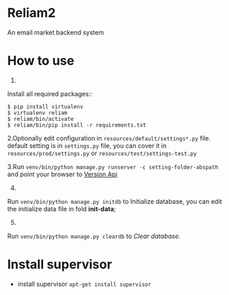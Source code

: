 Reliam2
================
An email market backend system


How to use
==========

1.
Install all required packages::

    $ pip install virtualenv
    $ virtualenv reliam
    $ reliam/bin/activate
    $ reliam/bin/pip install -r requirements.txt

2.Optionally edit configuration in ``resources/default/settings*.py`` file. default setting is in ``settings.py`` file, 
    you can cover it in ``resources/prod/settings.py`` or ``resources/test/settings-test.py``

3.Run ``venv/bin/python manage.py runserver -c setting-folder-abspath`` and point your browser to [Version Api][VERSION_API]

4.
Run ``venv/bin/python manage.py initdb`` to Initialize database, you can edit the initialize data file in fold **init-data**;

5.
Run ``venv/bin/python manage.py cleardb`` to *Clear database*.

[VERSION_API]: http://localhost:5000/api/version


Install supervisor
=====

* install supervisor `apt-get install supervisor`